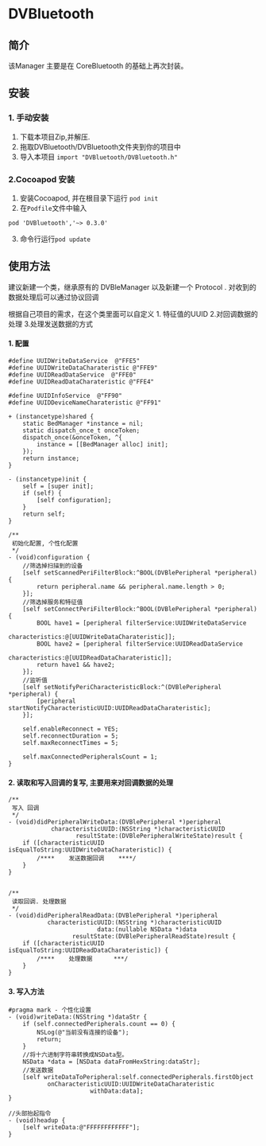 # DVBluetooth

## 简介
该Manager 主要是在 CoreBluetooth 的基础上再次封装。

## 安装

### 1. 手动安装
1. 下载本项目Zip,并解压.
2. 拖取DVBluetooth/DVBluetooth文件夹到你的项目中
3. 导入本项目 `import "DVBluetooth/DVBluetooth.h"`

### 2.Cocoapod 安装
1. 安装Cocoapod, 并在根目录下运行 `pod init`
2. 在`Podfile`文件中输入
```
pod 'DVBluetooth','~> 0.3.0'
```
3. 命令行运行`pod update`

## 使用方法
建议新建一个类，继承原有的 DVBleManager 以及新建一个 Protocol . 对收到的数据处理后可以通过协议回调

根据自己项目的需求，在这个类里面可以自定义 1. 特征值的UUID  2.对回调数据的处理  3.处理发送数据的方式

#### 1. 配置
```objc
#define UUIDWriteDataService  @"FFE5"
#define UUIDWriteDataCharateristic @"FFE9"
#define UUIDReadDataService  @"FFE0"
#define UUIDReadDataCharateristic @"FFE4"

#define UUIDInfoService  @"FF90"
#define UUIDDeviceNameCharateristic @"FF91"

+ (instancetype)shared {
    static BedManager *instance = nil;
    static dispatch_once_t onceToken;
    dispatch_once(&onceToken, ^{
        instance = [[BedManager alloc] init];
    });
    return instance;
}

- (instancetype)init {
    self = [super init];
    if (self) {
        [self configuration];
    }
    return self;
}

/**
 初始化配置, 个性化配置
 */
- (void)configuration {
    //筛选掉扫描到的设备
    [self setScannedPeriFilterBlock:^BOOL(DVBlePeripheral *peripheral) {
        return peripheral.name && peripheral.name.length > 0;
    }];
    //筛选掉服务和特征值
    [self setConnectPeriFilterBlock:^BOOL(DVBlePeripheral *peripheral) {
        BOOL have1 = [peripheral filterService:UUIDWriteDataService
                               characteristics:@[UUIDWriteDataCharateristic]];
        BOOL have2 = [peripheral filterService:UUIDReadDataService
                               characteristics:@[UUIDReadDataCharateristic]];
        return have1 && have2;
    }];
    //监听值
    [self setNotifyPeriCharacteristicBlock:^(DVBlePeripheral *peripheral) {
        [peripheral startNotifyCharacteristicUUID:UUIDReadDataCharateristic];
    }];
    
    self.enableReconnect = YES;
    self.reconnectDuration = 5;
    self.maxReconnectTimes = 5;
    
    self.maxConnectedPeripheralsCount = 1;
}
```
#### 2. 读取和写入回调的复写, 主要用来对回调数据的处理
```objc
/**
 写入 回调
 */
- (void)didPeripheralWriteData:(DVBlePeripheral *)peripheral
            characteristicUUID:(NSString *)characteristicUUID
                   resultState:(DVBlePeripheralWriteState)result {
    if ([characteristicUUID isEqualToString:UUIDWriteDataCharateristic]) {
        /****    发送数据回调    ****/
    }
}


/**
 读取回调. 处理数据
 */
- (void)didPeripheralReadData:(DVBlePeripheral *)peripheral
           characteristicUUID:(NSString *)characteristicUUID
                         data:(nullable NSData *)data
                  resultState:(DVBlePeripheralReadState)result {
    if ([characteristicUUID isEqualToString:UUIDReadDataCharateristic]) {
        /****    处理数据      ***/
    }
}
```
#### 3. 写入方法
```objc
#pragma mark - 个性化设置
- (void)writeData:(NSString *)dataStr {
    if (self.connectedPeripherals.count == 0) {
        NSLog(@"当前没有连接的设备");
        return;
    }
    //将十六进制字符串转换成NSData型。
    NSData *data = [NSData dataFromHexString:dataStr];
    //发送数据
    [self writeDataToPeripheral:self.connectedPeripherals.firstObject
           onCharacteristicUUID:UUIDWriteDataCharateristic
                       withData:data];
}

//头部抬起指令
- (void)headup {
    [self writeData:@"FFFFFFFFFFFF"];
}
```
